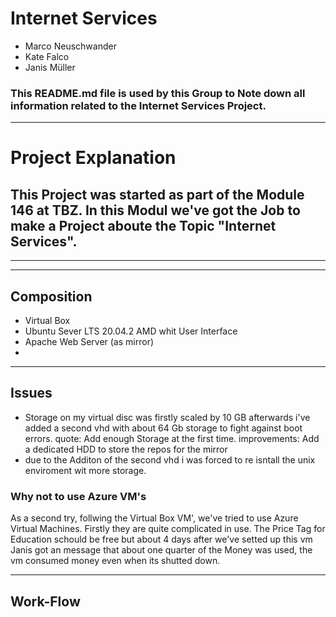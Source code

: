 # Internet Services
- Marco Neuschwander
- Kate Falco
- Janis Müller
### This README.md file is used by this Group to Note down all information related to the Internet Services Project.
---
# Project Explanation 
This Project was started as part of the Module 146 at TBZ. In this Modul we've got the Job to make a Project aboute the Topic "Internet Services".
---
---
---
## Composition
- Virtual Box
- Ubuntu Sever LTS 20.04.2 AMD whit User Interface
- Apache Web Server (as mirror)
- 
---
## Issues

- Storage on my virtual disc was firstly scaled by 10 GB afterwards i've added a second vhd with about 64 Gb storage to fight against boot errors. 
quote: Add enough Storage at the first time.
improvements: Add a dedicated HDD to store the repos for the mirror
- due to the Additon of the second vhd i was forced to re isntall the unix enviroment wit more storage.

### Why not to use Azure VM's
As a second try, follwing the Virtual Box VM', we've tried to use Azure Virtual Machines. Firstly they are quite complicated in use. The Price Tag for Education schould be free but about 4 days after we've setted up this vm Janis got an message that about one quarter of the Money was used, the vm consumed money even when its shutted down. 

---

## Work-Flow

